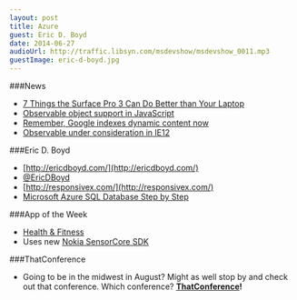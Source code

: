 ```yaml
---
layout: post
title: Azure
guest: Eric D. Boyd
date: 2014-06-27
audioUrl: http://traffic.libsyn.com/msdevshow/msdevshow_0011.mp3
guestImage: eric-d-boyd.jpg
---
```


###News

 - [7 Things the Surface Pro 3 Can Do Better than Your
Laptop](http://www.ytechie.com/2014/06/7-things-the-surface-pro-3-can-do-better-than-your-laptop/)
 - [Observable object support in
JavaScript](http://www.html5rocks.com/en/tutorials/es7/observe/)
  - [Remember, Google indexes dynamic content now](http://googlewebmastercentral.blogspot.com/2014/05/understanding-web-pages-better.html)
  - [Observable under consideration in IE12](http://status.modern.ie/)

###Eric D. Boyd

-   [http://ericdboyd.com/](http://ericdboyd.com/)
-   [@EricDBoyd](https://twitter.com/ericdboyd)
-   [http://responsivex.com/](http://responsivex.com/)
-   [Microsoft Azure SQL Database Step by Step](http://www.amazon.com/Microsoft-Azure-Database-Step-Developer/dp/0735679428)

###App of the Week

 - [Health & Fitness](http://www.windowsphone.com/s?appid=cbb8c3bd-99e8-4176-ad8c-95ec6a3641c2)
  - Uses new [Nokia SensorCore SDK](http://developer.nokia.com/lumia/nokia-apis/sensorcore)

###ThatConference

 - Going to be in the midwest in August? Might as well stop by and check out that conference. Which conference? **[ThatConference](http://ThatConference.com)!**
